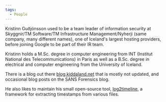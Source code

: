 ```yaml
---
tags:
  - People
---
```

Kristinn Guðjónsson used to be a team
leader of information security at Skyggnir/TM Software/TM Infrastructure
Management/Nyherji (same company, many different names), one of
Iceland's largest hosting providers, before joining Google to be part of
their IR team.

Kristinn holds a M.Sc. degree in computer engineering from INT (Institut
National des Telecommunications) in Paris as well as a B.Sc. degree in
electrical and computer engineering from the University of Iceland.

There is a blog out there
[blog.kiddaland.net](http://blog.kiddaland.net) that is mostly not
updated, and occasional blog posts on the SANS Forensics blog.

He also likes to maintain his small open-source tool,
[log2timeline](log2timeline.md), a framework for extracting
timestamps from various files.
